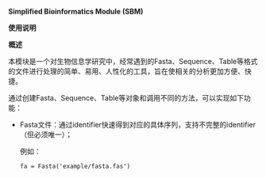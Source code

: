**Simplified Bioinformatics Module (SBM)**

**使用说明**

**概述**

本模块是一个对生物信息学研究中，经常遇到的Fasta、Sequence、Table等格式的文件进行处理的简单、易用、人性化的工具，旨在使相关的分析更加方便、快捷。

通过创建Fasta、Sequence、Table等对象和调用不同的方法，可以实现如下功能：

- Fasta文件：通过identifier快速得到对应的具体序列，支持不完整的identifier（但必须唯一）；

  例如：

  `fa = Fasta('example/fasta.fas')`

  